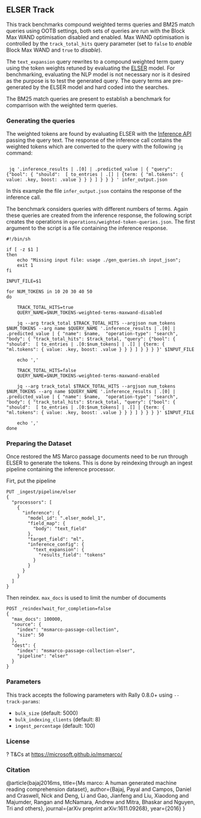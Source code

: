 ## ELSER Track

This track benchmarks compound weighted terms queries and BM25 match queries using OOTB settings,
both sets of queries are run with the Block Max WAND optimisation disabled and enabled.
Max WAND optimisation is controlled by the `track_total_hits` query parameter (set to `false` 
to _enable_ Block Max WAND and `true` to _disable_).

The `text_expansion` query rewrites to a compound weighted term query using the token weights
retuned by evaluating the [ELSER](https://www.elastic.co/guide/en/machine-learning/master/ml-nlp-elser.html) model. For benchmarking, evaluating the NLP model is not necessary nor is it desired as the 
purpose is to test the generated query. The query terms are pre-generated by the ELSER model
and hard coded into the searches. 


The BM25 match queries are present to establish a benchmark for comparrison with the
weighted term queries. 


### Generating the queries
The weighted tokens are found by evaluating ELSER with the [Inference API](https://www.elastic.co/guide/en/elasticsearch/reference/current/infer-trained-model.html) passing the query text.
The response of the inference call contains the weighted tokens which are converted to
the query with the following `jq` command:

```

 jq '.inference_results | .[0] | .predicted_value | { "query": {"bool": { "should":  [ to_entries | .[] | {term: { "ml.tokens": { value: .key, boost: .value } } } ] } } } ' infer_output.json

```
In this example the file `infer_output.json` contains the response of the inference call.


The benchmark considers queries with different numbers of terms. Again these queries are created from the inference 
response, the following script creates the operations in `operations/weighted-token-queries.json`. The first argument to the script 
is a file containing the inference response. 

```
#!/bin/sh

if [ -z $1 ]
then 
	echo "Missing input file: usage ./gen_queries.sh input_json"; 
	exit 1
fi

INPUT_FILE=$1

for NUM_TOKENS in 10 20 30 40 50
do

	TRACK_TOTAL_HITS=true
	QUERY_NAME=$NUM_TOKENS-weighted-terms-maxwand-disabled

	jq --arg track_total $TRACK_TOTAL_HITS --argjson num_tokens $NUM_TOKENS --arg name $QUERY_NAME '.inference_results | .[0] | .predicted_value | { "name": $name,  "operation-type": "search", "body": { "track_total_hits": $track_total, "query": {"bool": { "should":  [ to_entries | .[0:$num_tokens] | .[] | {term: { "ml.tokens": { value: .key, boost: .value } } } ] } } } }' $INPUT_FILE

	echo ','

	TRACK_TOTAL_HITS=false
	QUERY_NAME=$NUM_TOKENS-weighted-terms-maxwand-enabled

	jq --arg track_total $TRACK_TOTAL_HITS --argjson num_tokens $NUM_TOKENS --arg name $QUERY_NAME '.inference_results | .[0] | .predicted_value | { "name": $name,  "operation-type": "search", "body": { "track_total_hits": $track_total, "query": {"bool": { "should":  [ to_entries | .[0:$num_tokens] | .[] | {term: { "ml.tokens": { value: .key, boost: .value } } } ] } } } }' $INPUT_FILE

	echo ','
done 

```

### Preparing the Dataset
<!-- TODO Ingest MS Marco details. -->


Once restored the MS Marco passage documents need to be run through ELSER to generate the tokens.
This is done by reindexing through an ingest pipeline containing the inference processor.


Firt, put the pipeline
```  
PUT _ingest/pipeline/elser
{
  "processors": [
    {
      "inference": {
        "model_id": ".elser_model_1",
        "field_map": {
          "body": "text_field"
        },
        "target_field": "ml",
        "inference_config": {
          "text_expansion": {
            "results_field": "tokens"
          }
        }
      }
    }
  ]
}
```

Then reindex. `max_docs` is used to limit the number of documents
```
POST _reindex?wait_for_completion=false
{
  "max_docs": 100000,
  "source": {
    "index": "msmarco-passage-collection",
    "size": 50
  },
  "dest": {
    "index": "msmarco-passage-collection-elser",
    "pipeline": "elser"
  }
}
```


### Parameters
This track accepts the following parameters with Rally 0.8.0+ using `--track-params`:

* `bulk_size` (default: 5000)
* `bulk_indexing_clients` (default: 8)
* `ingest_percentage` (default: 100)

### License
?
T&Cs at https://microsoft.github.io/msmarco/


### Citation
@article{bajaj2016ms,
title={Ms marco: A human generated machine reading comprehension dataset},
author={Bajaj, Payal and Campos, Daniel and Craswell, Nick and Deng, Li and Gao, Jianfeng and Liu, Xiaodong and Majumder, Rangan and McNamara, Andrew and Mitra, Bhaskar and Nguyen, Tri and others},
journal={arXiv preprint arXiv:1611.09268},
year={2016}
}

